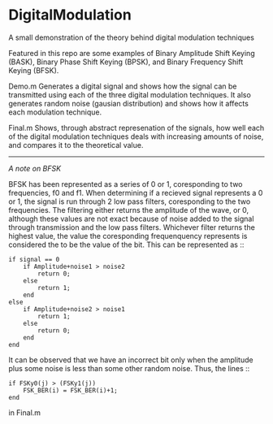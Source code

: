 # DigitalModulation
A small demonstration of the theory behind digital modulation techniques

Featured in this repo are some examples of Binary Amplitude Shift Keying (BASK), Binary Phase Shift Keying (BPSK), and Binary Frequency Shift Keying (BFSK).

Demo.m Generates a digital signal and shows how the signal can be transmitted using each of the three digital modulation techniques.  It also generates random noise (gausian distribution) and shows how it affects each modulation technique.

Final.m Shows, through abstract represenation of the signals, how well each of the digital modulation techniques deals with increasing amounts of noise, and compares it to the theoretical value.

_________________________________

_A note on BFSK_

BFSK has been represented as a series of 0 or 1, coresponding to two frequencies, f0 and f1.  When determining if a recieved signal represents a 0 or 1, the signal is run through 2 low pass filters, coresponding to the two frequencies.  The filtering either returns the amplitude of the wave, or 0, although these values are not exact because of noise added to the signal through transmission and the low pass filters.  Whichever filter returns the highest value, the value the coresponding frequenquency represents is considered the to be the value of the bit.  This can be represented as ::

    if signal == 0
        if Amplitude+noise1 > noise2
            return 0;
        else
            return 1;
        end
    else
        if Amplitude+noise2 > noise1
            return 1;
        else
            return 0;
        end
    end

It can be observed that we have an incorrect bit only when the amplitude plus some noise is less than some other random noise.  Thus, the lines ::

    if FSKy0(j) > (FSKy1(j))
        FSK_BER(i) = FSK_BER(i)+1;
    end

in Final.m
